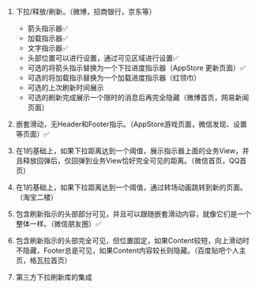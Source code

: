 1. 下拉/释放/刷新。（微博，招商银行，京东等）

    - 箭头指示器✅
    - 加载指示器✅
    - 文字指示器✅
    - 头部位置可以进行设置，通过可见区域进行设置✅
    - 可选的将箭头指示替换为一个下拉进度指示器（AppStore 更新页面）✅
    - 可选的将加载指示替换为一个加载进度指示器（红领巾）
    - 可选的上次刷新时间展示
    - 可选的刷新完成展示一个限时的消息后再完全隐藏（微博首页，网易新闻页面）

2. 嵌套滑动，无Header和Footer指示。（AppStore游戏页面，微信发现、设置等页面）✅

3. 在1的基础上，如果下拉距离达到一个阈值，展示指示器上面的业务View，并且释放回弹后，仅回弹到业务View恰好完全可见的距离。（微信首页，QQ首页）

4. 在1的基础上，如果下拉距离达到一个阈值，通过转场动画跳转到新的页面。（淘宝二楼）

5. 包含刷新指示的头部部分可见，并且可以跟随嵌套滑动内容，就像它们是一个整体一样。（微信朋友圈）✅

6. 包含刷新指示的头部完全可见，但位置固定，如果Content较短，向上滑动时不隐藏，Footer总是可见，如果Content内容较长则隐藏。（百度贴吧个人主页，格瓦拉首页）

7. 第三方下拉刷新库的集成